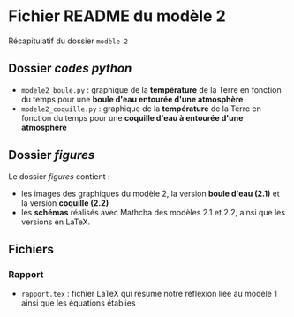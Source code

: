 
# Fichier README du modèle 2

Récapitulatif du dossier `modèle 2`


## Dossier _codes python_

- `modele2_boule.py` : graphique de la **température** de la Terre en fonction du temps pour une **boule d'eau entourée d'une atmosphère**
- `modele2_coquille.py` : graphique de la **température** de la Terre en fonction du temps pour une **coquille d'eau à entourée d'une atmosphère**


## Dossier _figures_

Le dossier _figures_ contient : 
- les images des graphiques du modèle 2, la version **boule d'eau (2.1)** et la version **coquille (2.2)**
- les **schémas** réalisés avec Mathcha des modèles 2.1 et 2.2, ainsi que les versions en LaTeX.


## Fichiers
### Rapport

- `rapport.tex` :  fichier LaTeX qui résume notre réflexion liée au modèle 1 ainsi que les équations établies